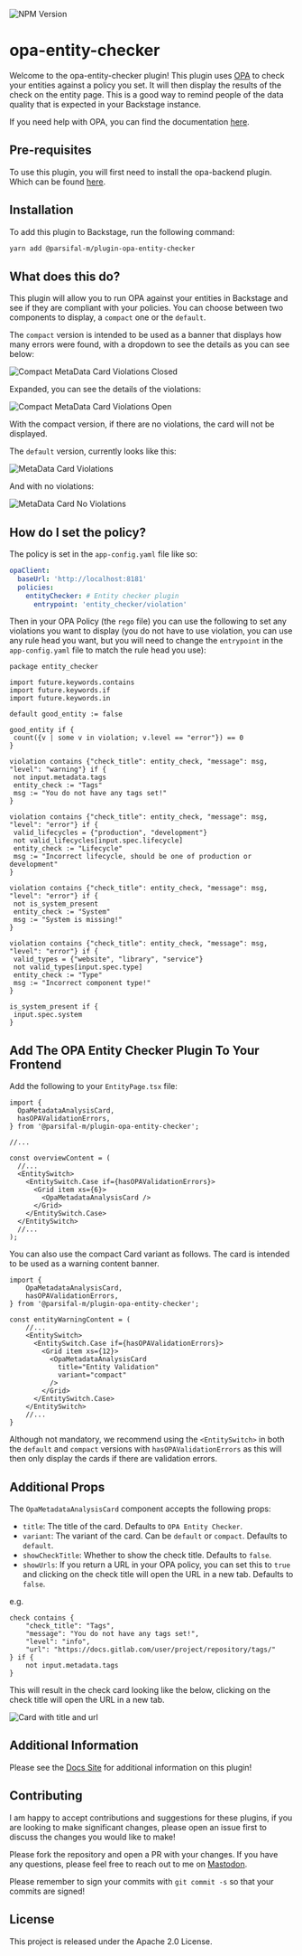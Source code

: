 ![NPM Version](https://img.shields.io/npm/v/%40parsifal-m%2Fplugin-opa-entity-checker?logo=npm)

# opa-entity-checker

Welcome to the opa-entity-checker plugin! This plugin uses [OPA](https://github.com/open-policy-agent/opa) to check your entities against a policy you set. It will then display the results of the check on the entity page. This is a good way to remind people of the data quality that is expected in your Backstage instance.

If you need help with OPA, you can find the documentation [here](https://www.openpolicyagent.org/docs/latest/).

## Pre-requisites

To use this plugin, you will first need to install the opa-backend plugin. Which can be found [here](../backstage-opa-backend/README.md).

## Installation

To add this plugin to Backstage, run the following command:

```bash
yarn add @parsifal-m/plugin-opa-entity-checker
```

## What does this do?

This plugin will allow you to run OPA against your entities in Backstage and see if they are compliant with your policies. You can choose between two components to display, a `compact` one or the `default`.

The `compact` version is intended to be used as a banner that displays how many errors were found, with a dropdown to see the details as you can see below:

![Compact MetaData Card Violations Closed](../../opa-docs/docs/assets/card-compact-closed.png)

Expanded, you can see the details of the violations:

![Compact MetaData Card Violations Open](../../opa-docs/docs/assets/card-compact-opened.png)

With the compact version, if there are no violations, the card will not be displayed.

The `default` version, currently looks like this:

![MetaData Card Violations](../../opa-docs/docs/assets/card1.png)

And with no violations:

![MetaData Card No Violations](../../opa-docs/docs/assets/card2.png)

## How do I set the policy?

The policy is set in the `app-config.yaml` file like so:

```yaml
opaClient:
  baseUrl: 'http://localhost:8181'
  policies:
    entityChecker: # Entity checker plugin
      entrypoint: 'entity_checker/violation'
```

Then in your OPA Policy (the `rego` file) you can use the following to set any violations you want to display (you do not have to use violation, you can use any rule head you want, but you will need to change the `entrypoint` in the `app-config.yaml` file to match the rule head you use):

```rego
package entity_checker

import future.keywords.contains
import future.keywords.if
import future.keywords.in

default good_entity := false

good_entity if {
 count({v | some v in violation; v.level == "error"}) == 0
}

violation contains {"check_title": entity_check, "message": msg, "level": "warning"} if {
 not input.metadata.tags
 entity_check := "Tags"
 msg := "You do not have any tags set!"
}

violation contains {"check_title": entity_check, "message": msg, "level": "error"} if {
 valid_lifecycles = {"production", "development"}
 not valid_lifecycles[input.spec.lifecycle]
 entity_check := "Lifecycle"
 msg := "Incorrect lifecycle, should be one of production or development"
}

violation contains {"check_title": entity_check, "message": msg, "level": "error"} if {
 not is_system_present
 entity_check := "System"
 msg := "System is missing!"
}

violation contains {"check_title": entity_check, "message": msg, "level": "error"} if {
 valid_types = {"website", "library", "service"}
 not valid_types[input.spec.type]
 entity_check := "Type"
 msg := "Incorrect component type!"
}

is_system_present if {
 input.spec.system
}
```

## Add The OPA Entity Checker Plugin To Your Frontend

Add the following to your `EntityPage.tsx` file:

```tsx
import {
  OpaMetadataAnalysisCard,
  hasOPAValidationErrors,
} from '@parsifal-m/plugin-opa-entity-checker';

//...

const overviewContent = (
  //...
  <EntitySwitch>
    <EntitySwitch.Case if={hasOPAValidationErrors}>
      <Grid item xs={6}>
        <OpaMetadataAnalysisCard />
      </Grid>
    </EntitySwitch.Case>
  </EntitySwitch>
  //...
);
```

You can also use the compact Card variant as follows. The card is intended to be used as a warning content banner.

```tsx
import {
    OpaMetadataAnalysisCard,
    hasOPAValidationErrors,
} from '@parsifal-m/plugin-opa-entity-checker';

const entityWarningContent = (
    //...
    <EntitySwitch>
      <EntitySwitch.Case if={hasOPAValidationErrors}>
        <Grid item xs={12}>
          <OpaMetadataAnalysisCard
            title="Entity Validation"
            variant="compact"
          />
        </Grid>
      </EntitySwitch.Case>
    </EntitySwitch>
    //...
}
```

Although not mandatory, we recommend using the `<EntitySwitch>` in both the `default` and `compact` versions with `hasOPAValidationErrors` as this will then only display the cards if there are validation errors.

## Additional Props

The `OpaMetadataAnalysisCard` component accepts the following props:

- `title`: The title of the card. Defaults to `OPA Entity Checker`.
- `variant`: The variant of the card. Can be `default` or `compact`. Defaults to `default`.
- `showCheckTitle`: Whether to show the check title. Defaults to `false`.
- `showUrls`: If you return a URL in your OPA policy, you can set this to `true` and clicking on the check title will open the URL in a new tab. Defaults to `false`.

e.g.

```rego
check contains {
    "check_title": "Tags",
    "message": "You do not have any tags set!",
    "level": "info",
    "url": "https://docs.gitlab.com/user/project/repository/tags/"
} if {
    not input.metadata.tags
}
```

This will result in the check card looking like the below, clicking on the check title will open the URL in a new tab.

![Card with title and url](../../opa-docs/docs/assets/title-and-url-card.png)

## Additional Information

Please see the [Docs Site](https://parsifal-m.github.io/backstage-opa-plugins/#/opa-entity-checker/introduction) for additional information on this plugin!

## Contributing

I am happy to accept contributions and suggestions for these plugins, if you are looking to make significant changes, please open an issue first to discuss the changes you would like to make!

Please fork the repository and open a PR with your changes. If you have any questions, please feel free to reach out to me on [Mastodon](https://hachyderm.io/@parcifal).

Please remember to sign your commits with `git commit -s` so that your commits are signed!

## License

This project is released under the Apache 2.0 License.
